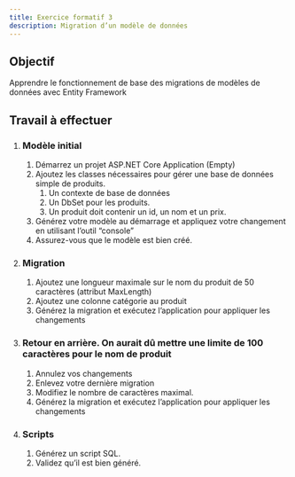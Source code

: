 ```yaml
---
title: Exercice formatif 3
description: Migration d’un modèle de données
---
```


## Objectif
Apprendre le fonctionnement de base des migrations de modèles de données avec Entity Framework

## Travail à effectuer

1. ### Modèle initial
   1. Démarrez un projet ASP.NET Core Application (Empty)
   2. Ajoutez les classes nécessaires pour gérer une base de données simple de produits.
      1. Un contexte de base de données
      2. Un DbSet pour les produits.
      3. Un produit doit contenir un id, un nom et un prix.
   3. Générez votre modèle au démarrage et appliquez votre changement en utilisant l’outil “console”
   4. Assurez-vous que le modèle est bien créé.
2. ### Migration
   1. Ajoutez une longueur maximale sur le nom du produit de 50 caractères (attribut MaxLength)
   2. Ajoutez une colonne catégorie au produit 
   3. Générez la migration et exécutez l’application pour appliquer les changements
3. ### Retour en arrière. On aurait dû mettre une limite de 100 caractères pour le nom de produit
   1. Annulez vos changements
   2. Enlevez votre dernière migration
   3. Modifiez le nombre de caractères maximal.
   4. Générez la migration et exécutez l’application pour appliquer les changements
4. ### Scripts
   1. Générez un script SQL.
   2. Validez qu’il est bien généré.


